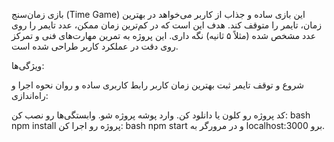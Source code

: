 بازی زمان‌سنج (Time Game)
این بازی ساده و جذاب از کاربر می‌خواهد در بهترین زمان، تایمر را متوقف کند. هدف این است که در کم‌ترین زمان ممکن، عدد تایمر را روی عدد مشخص شده (مثلاً ۵ ثانیه) نگه داری. این پروژه به تمرین مهارت‌های فنی و تمرکز روی دقت در عملکرد کاربر طراحی شده است.

ویژگی‌ها:

شروع و توقف تایمر
ثبت بهترین زمان کاربر
رابط کاربری ساده و روان
نحوه اجرا و راه‌اندازی:

کد پروژه رو کلون یا دانلود کن.
وارد پوشه پروژه شو.
وابستگی‌ها رو نصب کن:
bash
npm install
پروژه رو اجرا کن:
bash
npm start
و در مرورگر به localhost:3000 برو.
